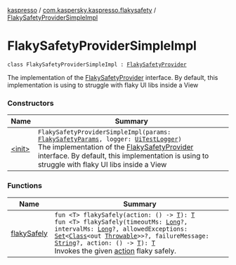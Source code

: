 [kaspresso](../../index.md) / [com.kaspersky.kaspresso.flakysafety](../index.md) / [FlakySafetyProviderSimpleImpl](./index.md)

# FlakySafetyProviderSimpleImpl

`class FlakySafetyProviderSimpleImpl : `[`FlakySafetyProvider`](../-flaky-safety-provider/index.md)

The implementation of the [FlakySafetyProvider](../-flaky-safety-provider/index.md) interface.
By default, this implementation is using to struggle with flaky UI libs inside a View

### Constructors

| Name | Summary |
|---|---|
| [&lt;init&gt;](-init-.md) | `FlakySafetyProviderSimpleImpl(params: `[`FlakySafetyParams`](../../com.kaspersky.kaspresso.params/-flaky-safety-params/index.md)`, logger: `[`UiTestLogger`](../../com.kaspersky.kaspresso.logger/-ui-test-logger.md)`)`<br>The implementation of the [FlakySafetyProvider](../-flaky-safety-provider/index.md) interface. By default, this implementation is using to struggle with flaky UI libs inside a View |

### Functions

| Name | Summary |
|---|---|
| [flakySafely](flaky-safely.md) | `fun <T> flakySafely(action: () -> `[`T`](flaky-safely.md#T)`): `[`T`](flaky-safely.md#T)<br>`fun <T> flakySafely(timeoutMs: `[`Long`](https://kotlinlang.org/api/latest/jvm/stdlib/kotlin/-long/index.html)`?, intervalMs: `[`Long`](https://kotlinlang.org/api/latest/jvm/stdlib/kotlin/-long/index.html)`?, allowedExceptions: `[`Set`](https://kotlinlang.org/api/latest/jvm/stdlib/kotlin.collections/-set/index.html)`<`[`Class`](https://developer.android.com/reference/java/lang/Class.html)`<out `[`Throwable`](https://kotlinlang.org/api/latest/jvm/stdlib/kotlin/-throwable/index.html)`>>?, failureMessage: `[`String`](https://kotlinlang.org/api/latest/jvm/stdlib/kotlin/-string/index.html)`?, action: () -> `[`T`](flaky-safely.md#T)`): `[`T`](flaky-safely.md#T)<br>Invokes the given [action](flaky-safely.md#com.kaspersky.kaspresso.flakysafety.FlakySafetyProviderSimpleImpl$flakySafely(kotlin.Function0((com.kaspersky.kaspresso.flakysafety.FlakySafetyProviderSimpleImpl.flakySafely.T)))/action) flaky safely. |

